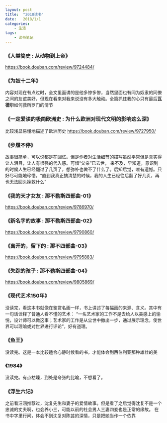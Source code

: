 ```yaml
---
layout: post
title:  "2018读书"
date:   2018/1/1
categories: 
    - 生活 
tags:
    - 读书笔记
---
```

### 《人类简史 : 从动物到上帝》
<https://book.douban.com/review/9724484/>

### 《为奴十二年》
内容对现在有点过时，全文里面讲的是他多惨多惨，当然里面也有同为奴隶的同僚之间的友谊美好，但现在看来对我来说没有多大触动。全篇抓住我的心只有最后**瓦德尔**如何救所罗门的情节

### 《一定爱读的极简欧洲史 : 为什么欧洲对现代文明的影响这么深》
比较浅显易懂地描述了欧洲历史
<https://book.douban.com/review/9727950/>

### 《步履不停》
故事很简单，可以说都是在回忆。但是作者对生活细节的描写虽然平常但是真实得让人泪目，让人有很强的代入感。可惜“父亲”已去世，
来不及，早知道，意识到的时候人生已经翻过了几页了，想弥补也做不了什么了。后知后觉，唯有遗憾。只好尽可能地珍惜。“直到我真正搞清楚的时候，我的人生已经往后翻了好几页，再也无法回头挽救什么”


### 《我的天才女友 : 那不勒斯四部曲-01》
<https://book.douban.com/review/9786970/>

### 《新名字的故事 : 那不勒斯四部曲-02》
<https://book.douban.com/review/9790860/>

### 《离开的，留下的 : 那不四部曲-03》
<https://book.douban.com/review/9795883/>

### 《失踪的孩子 : 那不勒斯四部曲-04》
<https://book.douban.com/review/9805869/>

### 《现代艺术150年》
没读完，看这本书就像在鉴赏名画一样，书上讲述了每幅画的来源、含义。其中有一句话诠释了普通人看不懂的艺术：
“一名艺术家的工作不是去给人以美感上的愉悦，设计师可以做这事；艺术家的工作是从尘世中撤出一步，通过展示理念，使世界可以理喻或对世界进行评论”，好有道理。

### 《鱼王》
没读完。这是一本比较适合心静时候看的书，才能体会到西伯利亚那种雄壮的美
 
### 《1984》
没读完。有点枯燥，到处是夸张的比喻，不想看了。

### 《浮生六记》
之前看汪涵推荐过，沈复先生和妻子的爱情故事。但是看了之后觉得沈复不是一个忠诚的丈夫啊，也会养小三，可能以前的社会男人三妻四妾也是正常的缘故。
在书中字里行间，体会不到沈复对陈芸的深情，只是把她当作一个依靠